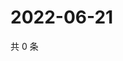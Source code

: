# 2022-06-21

共 0 条

<!-- BEGIN WEIBO -->
<!-- 最后更新时间 Tue Jun 21 2022 19:16:55 GMT+0800 (China Standard Time) -->

<!-- END WEIBO -->
